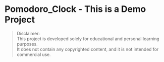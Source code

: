 # Pomodoro_Clock - This is a Demo Project

> Disclaimer:  
> This project is developed solely for educational and personal learning purposes.  
> It does not contain any copyrighted content, and it is not intended for commercial use.
